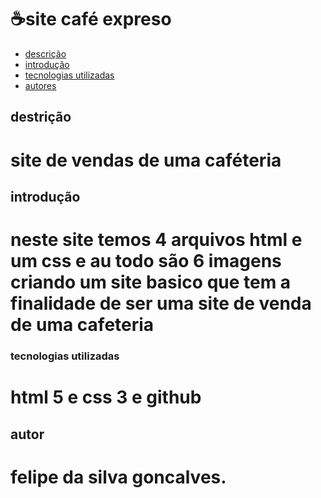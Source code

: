 # ☕site café expreso 
* [descrição](destrição)
* [introdução ](#introdução)
* [tecnologias utilizadas](#tecnologias_utilizadas)
* [autores](#autores)

 ## destrição
 # site de vendas de uma caféteria 

 ## introdução 
 # neste site temos 4 arquivos html e um css e au todo são 6 imagens criando um site basico que tem a finalidade de ser uma site de venda de uma cafeteria

 ### tecnologias utilizadas
 # html 5 e css 3  e github
 
 ## autor
 # felipe da silva goncalves.  